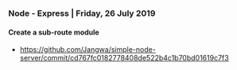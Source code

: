### Node - Express | Friday, 26 July 2019
#### Create a sub-route module
- https://github.com/Jangwa/simple-node-server/commit/cd767fc0182778408de522b4c1b70bd01619c7f3
